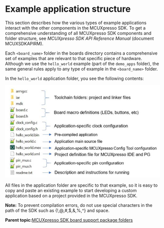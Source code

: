 # Example application structure 

This section describes how the various types of example applications interact with the other components in the MCUXpresso SDK. To get a comprehensive understanding of all MCUXpresso SDK components and folder structure, see *MCUXpresso SDK API Reference Manual* \(document MCUXSDKAPIRM\).

Each `<board_name>` folder in the boards directory contains a comprehensive set of examples that are relevant to that specific piece of hardware. Although we use the `hello_world` example \(part of the `demo_apps` folder\), the same general rules apply to any type of example in the `<board_name>` folder.

In the `hello_world` application folder, you see the following contents:

![](../images/application_folder_structure.jpg "Application folder structure")

All files in the application folder are specific to that example, so it is easy to copy and paste an existing example to start developing a custom application based on a project provided in the MCUXpresso SDK.

**Note:** To prevent compilation errors, do not use special characters in the path of the SDK such as \{!,@,\#,$,&,%,^\} and space.

**Parent topic:**[MCUXpresso SDK board support package folders](../topics/mcuxpresso_sdk_board_support_package_folders.md)

